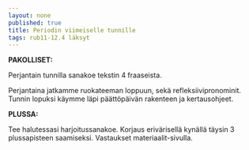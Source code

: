 ```yaml
---
layout: none
published: true
title: Periodin viimeiselle tunnille
tags: rub11-12.4 läksyt
---
```

**PAKOLLISET:**

Perjantain tunnilla sanakoe tekstin 4 fraaseista. 

Perjantaina jatkamme ruokateeman loppuun, sekä refleksiivipronominit. Tunnin lopuksi käymme läpi päättöpäivän rakenteen ja kertausohjeet.

**PLUSSA:**

Tee halutessasi harjoitussanakoe. Korjaus erivärisellä kynällä täysin 3 plussapisteen saamiseksi. Vastaukset materiaalit-sivulla.
